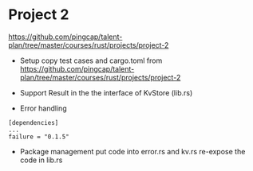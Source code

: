 # Project 2
https://github.com/pingcap/talent-plan/tree/master/courses/rust/projects/project-2


- Setup
copy test cases and cargo.toml from
https://github.com/pingcap/talent-plan/tree/master/courses/rust/projects/project-2


- Support Result<T> in the the interface of KvStore (lib.rs)


- Error handling
```
[dependencies]
...
failure = "0.1.5"
```


- Package management
put code into error.rs and kv.rs
re-expose the code in lib.rs
